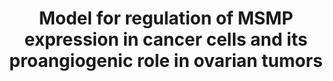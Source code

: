 ---
annotations:
- id: DOID:2394
  parent: disease of cellular proliferation
  type: Disease Ontology
  value: ovarian cancer
- id: PW:0000831
  parent: signaling pathway
  type: Pathway Ontology
  value: CC chemokine mediated signaling pathway
- id: CL:0000115
  parent: native cell
  type: Cell Type Ontology
  value: endothelial cell
- id: PW:0000605
  parent: disease pathway
  type: Pathway Ontology
  value: cancer pathway
authors:
- Khanspers
- Fehrhart
- Egonw
description: Proposed model for regulation of MSMP expression in cancer cells under
  hypoxic conditions and the proangiogenic role of MSMP in ovarian tumors.  The recruitment
  of the transcriptional repressor CTCF to the MSMP enhancer region is regulated by
  changes in H3 acetylation of the MSMP enhancer. In hypoxic conditions, the repressor-enhancer
  binding is disrupted, leading to increased expression of MSMP. Secretion of MSMP
  triggers MAPK signaling in endothelial cells (presumably via CCR2 signaling), which
  promotes angiogenesis.   This suggests that MSMP inhibition in combination with
  antiangiogenesis drugs (anti-VEGF) could be a new strategy to overcome resistance
  to antiangiogenesis therapy.  Description adapted from Mitamura et al.
last-edited: 2019-11-29
ndex: f481becb-8b6a-11eb-9e72-0ac135e8bacf
organisms:
- Homo sapiens
redirect_from:
- /index.php/Pathway:WP4397
- /instance/WP4397
- /instance/WP4397_rr123433
revision: r123433
schema-jsonld:
- '@context': https://schema.org/
  '@id': https://wikipathways.github.io/pathways/WP4397.html
  '@type': Dataset
  creator:
    '@type': Organization
    name: WikiPathways
  description: Proposed model for regulation of MSMP expression in cancer cells under
    hypoxic conditions and the proangiogenic role of MSMP in ovarian tumors.  The
    recruitment of the transcriptional repressor CTCF to the MSMP enhancer region
    is regulated by changes in H3 acetylation of the MSMP enhancer. In hypoxic conditions,
    the repressor-enhancer binding is disrupted, leading to increased expression of
    MSMP. Secretion of MSMP triggers MAPK signaling in endothelial cells (presumably
    via CCR2 signaling), which promotes angiogenesis.   This suggests that MSMP inhibition
    in combination with antiangiogenesis drugs (anti-VEGF) could be a new strategy
    to overcome resistance to antiangiogenesis therapy.  Description adapted from
    Mitamura et al.
  keywords:
  - CCR2
  - CTCF
  - MSMP
  license: CC0
  name: Model for regulation of MSMP expression in cancer cells and its proangiogenic
    role in ovarian tumors
seo: CreativeWork
title: Model for regulation of MSMP expression in cancer cells and its proangiogenic
  role in ovarian tumors
wpid: WP4397
---